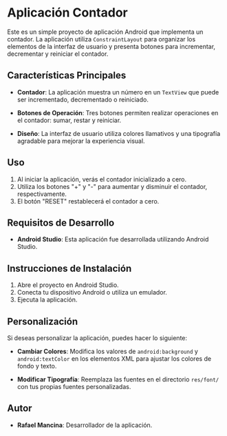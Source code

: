 # Aplicación Contador

Este es un simple proyecto de aplicación Android que implementa un contador. La aplicación utiliza `ConstraintLayout` para organizar los elementos de la interfaz de usuario y presenta botones para incrementar, decrementar y reiniciar el contador.

## Características Principales

- **Contador**: La aplicación muestra un número en un `TextView` que puede ser incrementado, decrementado o reiniciado.
  
- **Botones de Operación**: Tres botones permiten realizar operaciones en el contador: sumar, restar y reiniciar.

- **Diseño**: La interfaz de usuario utiliza colores llamativos y una tipografía agradable para mejorar la experiencia visual.

## Uso

1. Al iniciar la aplicación, verás el contador inicializado a cero.
2. Utiliza los botones "+" y "-" para aumentar y disminuir el contador, respectivamente.
3. El botón "RESET" restablecerá el contador a cero.

## Requisitos de Desarrollo

- **Android Studio**: Esta aplicación fue desarrollada utilizando Android Studio.

## Instrucciones de Instalación

1. Abre el proyecto en Android Studio.
2. Conecta tu dispositivo Android o utiliza un emulador.
3. Ejecuta la aplicación.

## Personalización

Si deseas personalizar la aplicación, puedes hacer lo siguiente:

- **Cambiar Colores**: Modifica los valores de `android:background` y `android:textColor` en los elementos XML para ajustar los colores de fondo y texto.
  
- **Modificar Tipografía**: Reemplaza las fuentes en el directorio `res/font/` con tus propias fuentes personalizadas. 

## Autor

- **Rafael Mancina**: Desarrollador de la aplicación.


